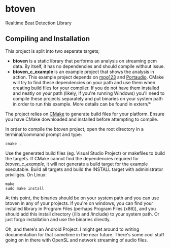 btoven
======

Realtime Beat Detection Library

Compiling and Installation
--------------------------

This project is split into two separate targets;

- __btoven__ is a static library that performs an analysis on streaming pcm data.
		By itself, it has no dependencies and should compile without issue.
- __btoven_c_example__ is an example project that shows the analysis in action.
		This example project depends on [mpg123](http://www.mpg123.de) and [Portaudio](http://www.portaudio.com).  CMake will try to find these dependencies on your path and use them when creating build files for your compiler.  If you do not have them installed and neatly on your path (likely, if you're running Windows) you'll need to compile these projects separately and put binaries on your system path in order to run this example.  More details can be found in extern/*

The project relies on [CMake](http://www.cmake.org) to generate build files for your platform.  Ensure you have CMake downloaded and installed before attempting to compile.

In order to compile the btoven project, open the root directory in a terminal/command prompt and type:

	cmake .

Use the generated build files (eg. Visual Studio Project) or makefiles to build the targets.  If CMake cannot find the dependencies required for _btoven_c_example_, it will not generate a build target for the example executable.  Build all targets and build the INSTALL target with administrator priviliges.  On Linux:

	make
	sudo make install

At this point, the binaries should be on your system path and you can use btoven in any of your projects.  If you're on windows, you can find your installed library in Program Files (perhaps Program Files (x86)), and you should add this install directory (/lib and /include) to your system path.  Or just forgo installation and use the binaries directly.

Oh, and there's an Android Project.  I might get around to writing documentation for that sometime in the near future.  There's some cool stuff going on in there with OpenSL and network streaming of audio files.
